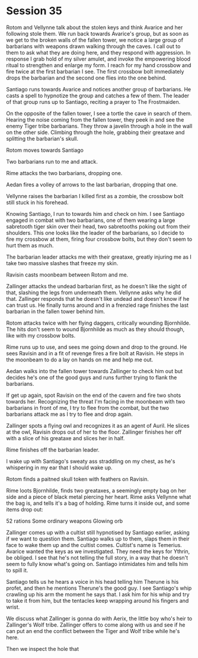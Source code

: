 # Session 35
Rotom and Vellynne talk about the stolen keys and think Avarice and her following stole them. We run back towards Avarice's group, but as soon as we get to the broken walls of the fallen tower, we notice a large group of barbarians with weapons drawn walking through the caves. I call out to them to ask what they are doing here, and they respond with aggression. In response I grab hold of my silver amulet, and invoke the empowering blood ritual to strengthen and enlarge my form. I reach for my hand crossbow and fire twice at the first barbarian I see. The first crossbow bolt immediately drops the barbarian and the second one flies into the one behind.

Santiago runs towards Avarice and notices another group of barbarians. He casts a spell to hypnotize the group and catches a few of them. The leader of that group runs up to Santiago, reciting a prayer to The Frostmaiden.

On the opposite of the fallen tower, I see a tortle  the cave in search of them. Hearing the noise coming from the fallen tower, they peek in and see the enemy Tiger tribe barbarians. They throw a javelin through a hole in the wall on the other side. Climbing through the hole, grabbing their greataxe and splitting the barbarian's skull.

Rotom moves towards Santiago

Two barbarians run to me and attack.

Rime attacks the two barbarians, dropping one.

Aedan fires a volley of arrows to the last barbarian, dropping that one.

Vellynne raises the barbarian I killed first as a zombie, the crossbow bolt still stuck in his forehead.

Knowing Santiago, I run to towards him and check on him. I see Santiago engaged in combat with two barbarians, one of them wearing a large sabretooth tiger skin over their head, two sabretooths poking out from their shoulders. This one looks like the leader of the barbarians, so I decide to fire my crossbow at them, firing four crossbow bolts, but they don't seem to hurt them as much.

The barbarian leader attacks me with their greataxe, greatly injuring me as I take two massive slashes that freeze my skin.

Ravisin casts moonbeam between Rotom and me.

Zallinger attacks the undead barbarian first, as he doesn't like the sight of that, slashing the legs from underneath them. Vellynne asks why he did that. Zallinger responds that he doesn't like undead and doesn't know if he can trust us. He finally turns around and in a frenzied rage finishes the last barbarian in the fallen tower behind him.

Rotom attacks twice with her flying daggers, critically wounding Bjornhilde. The hits don't seem to wound Bjornhilde as much as they should though, like with my crossbow bolts.

Rime runs up to use, and sees me going down and drop to the ground. He sees Ravisin and in a fit of revenge fires a fire bolt at Ravisin. He steps in the moonbeam to do a lay on hands on me and help me out.

Aedan walks into the fallen tower towards Zallinger to check him out but decides he's one of the good guys and runs further trying to flank the barbarians.

If get up again, spot Ravisin on the end of the cavern and fire two shots towards her. Recognizing the threat I'm facing in the moonbeam with two barbarians in front of me, I try to flee from the combat, but the two barbarians attack me as I try to flee and drop again.

Zallinger spots a flying owl and recognizes it as an agent of Auril. He slices at the owl, Ravisin drops out of her to the floor. Zallinger finishes her off with a slice of his greataxe and slices her in half.

Rime finishes off the barbarian leader.

I wake up with Santiago's sweaty ass straddling on my chest, as he's whispering in my ear that I should wake up. 

Rotom finds a paitned skull token with feathers on Ravisin.

Rime loots Bjornhilde, finds two greataxes, a seemingly empty bag on her side and a piece of black metal piercing her heart. Rime asks Vellynne what the bag is, and tells it's a bag of holding. Rime turns it inside out, and some items drop out:

52 rations
Some ordinary weapons
Glowing orb

Zallinger comes up with a cultist still hypnotised by Santiago earlier, asking if we want to question them. Santiago walks up to them, slaps them in their face to wake them up and the cultist comes. Cultist's name is Temerius. Avarice wanted the keys as we investigated. They need the keys for Ythrin, be obliged. I see that he's not telling the full story, in a way that he doesn't seem to fully know what's going on. Santiago intimidates him and tells him to spill it.

Santiago tells us he hears a voice in his head telling him Therune is his profet, and then he mentions Therune's the good guy. I see Santiago's whip crawling up his arm the moment he says that. I ask him for his whip and try to take it from him, but the tentacles keep wrapping around his fingers and wrist.

We discuss what Zallinger is gonna do with Aerix, the little boy who's heir to Zallinger's Wolf tribe. Zallinger offers to come along with us and see if he can put an end the conflict between the Tiger and Wolf tribe while he's here.

Then we inspect the hole that 
